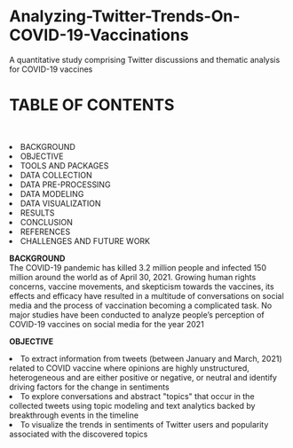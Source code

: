 # Analyzing-Twitter-Trends-On-COVID-19-Vaccinations
A quantitative study comprising Twitter discussions and thematic analysis for COVID-19 vaccines

<b> <h1> TABLE OF CONTENTS  </h1></b> <br>

<li> BACKGROUND </li> 
<li> OBJECTIVE </li> 
<li> TOOLS AND PACKAGES </li> 
<li> DATA COLLECTION </li>  
<li> DATA PRE-PROCESSING </li> 
<li> DATA MODELING </li> 
<li> DATA VISUALIZATION </li> 
<li> RESULTS </li> 
<li> CONCLUSION </li> 
<li> REFERENCES </li> 
<li> CHALLENGES AND FUTURE WORK </li> 


<b> BACKGROUND </b> <br>
The COVID-19 pandemic has killed 3.2 million people and infected 150 million around the world as of April 30, 2021. Growing human rights concerns, vaccine movements, and skepticism towards the vaccines, its effects and efficacy have resulted in a multitude of conversations on social media and the process of vaccination becoming a complicated task. No major studies have been conducted to analyze people’s perception of COVID-19 vaccines on social media for the year 2021

<b> OBJECTIVE </b> <br>
<li> To extract information from tweets (between January and March, 2021) related to COVID vaccine where opinions are highly unstructured, heterogeneous and are either positive or negative, or neutral and identify driving factors for the change in sentiments </li> 
<li> To explore conversations and abstract "topics" that occur in the collected tweets using topic modeling and text analytics backed by breakthrough events in the timeline </li> 
<li> To visualize the trends in sentiments of Twitter users and popularity associated with the discovered topics </li> 


